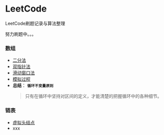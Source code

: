 # LeetCode
LeetCode刷题记录与算法整理

努力刷题中。。。

### 数组

  - [二分法](problems/0704.二分查找/二分查找.md)
  - [双指针法](problems/0027.移除元素/移除元素.md)
  - [滑动窗口法](problems/0977.有序数组的平方/有序数组的平方.md)
  - [模拟过程](problems/0059.旋转矩阵/旋转矩阵.md)
  - **总结**：  **`循环不变量原则`**
    > 只有在循环中坚持对区间的定义，才能清楚的把握循环中的各种细节。
  
### 链表

  - [虚拟头结点](problems/0203.移除链表元素/移除链表元素.md)
  - xxx

